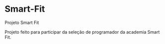 # Smart-Fit
Projeto Smart Fit

Projeto feito para participar da seleção de programador da academia Smart Fit.
